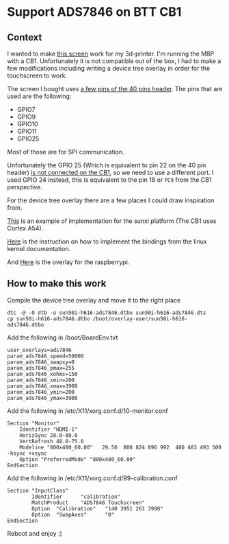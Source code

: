 # Support ADS7846 on BTT CB1

## Context

I wanted to make [this screen](https://www.waveshare.com/wiki/5inch_HDMI_LCD) work for my 3d-printer.
I'm running the M8P with a CB1.
Unfortunately it is not compatible out of the box, I had to make a few modifications including writing a device tree overlay in order for the touchscreen to work.

The screen I bought uses [a few pins of the 40 pins header](https://www.waveshare.com/w/upload/1/19/5inch-HDMI-LCD-Manual-02-Pi-4B.jpg).
The pins that are used are the following:
* GPIO7
* GPIO9
* GPIO10
* GPIO11
* GPIO25

Most of those are for SPI communication.

Unfortunately the GPIO 25 (Which is equivalent to pin 22 on the 40 pin header) [is not connected on the CB1](https://bigtreetech.github.io/docs/CB1.html#40-pin-gpio), so we need to use a different port.
I used GPIO 24 instead, this is equivalent to the pin 18 or `PC9` from the CB1 perspective.

For the device tree overlay there are a few places I could draw inspiration from.

[This](https://github.com/armbian/sunxi-DT-overlays/blob/master/examples/spi-ads7846.dts) is an example of implementation for the sunxi platform (The CB1 uses Cortex A54).

[Here](https://git.kernel.org/pub/scm/linux/kernel/git/stable/linux.git/tree/Documentation/devicetree/bindings/input/touchscreen/ads7846.txt) is the instruction on how to implement the bindings from the linux kernel documentation.

And [Here](https://github.com/raspberrypi/linux/blob/3d9d7e7b2aa312f79f8034a9d42b7e7ccb92c54b/arch/arm/boot/dts/overlays/ads7846-overlay.dts#L4) is the overlay for the raspberrypi.

## How to make this work

Compile the device tree overlay and move it to the right place
```
dtc -@ -O dtb -o sun50i-h616-ads7846.dtbo sun50i-h616-ads7846.dts
cp sun50i-h616-ads7846.dtbo /boot/overlay-user/sun50i-h616-ads7846.dtbo
```

Add the following in /boot/BoardEnv.txt

```
user_overlays=ads7846
param_ads7846_speed=50000
param_ads7846_swapxy=0
param_ads7846_pmax=255
param_ads7846_xohms=150
param_ads7846_xmin=200
param_ads7846_xmax=3900
param_ads7846_ymin=200
param_ads7846_ymax=3900
```

Add the following in /etc/X11/xorg.conf.d/10-monitor.conf
```
Section "Monitor"
	Identifier "HDMI-1"
	HorizSync 28.0-80.0
	VertRefresh 48.0-75.0
	Modeline "800x480_60.00"   29.50  800 824 896 992  480 483 493 500 -hsync +vsync
	Option "PreferredMode" "800x480_60.00"
EndSection
```

Add the following in /etc/X11/xorg.conf.d/99-calibration.conf
```
Section "InputClass"
        Identifier      "calibration"
        MatchProduct    "ADS7846 Touchscreen"
        Option  "Calibration"   "140 3951 261 3998"
        Option  "SwapAxes"      "0"
EndSection
```

Reboot and enjoy :)
